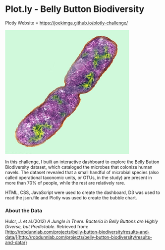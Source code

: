 # Plot.ly - Belly Button Biodiversity

Plotly Website = https://joekimga.github.io/plotly-challenge/

![Bacteria by filterforge.com](Images/bacteria.jpg)

In this challenge, I built an interactive dashboard to explore the Belly Button Biodiversity dataset, which cataloged the microbes that colonize human navels.
The dataset revealed that a small handful of microbial species (also called operational taxonomic units, or OTUs, in the study) are present in more than 70% of people, while the rest are relatively rare.

HTML, CSS, JavaScript were used to create the dashboard, D3 was used to read the json.file and Plotly was used to create the bubble chart. 

### About the Data

Hulcr, J. et al.(2012) _A Jungle in There: Bacteria in Belly Buttons are Highly Diverse, but Predictable_. Retrieved from: [http://robdunnlab.com/projects/belly-button-biodiversity/results-and-data/](http://robdunnlab.com/projects/belly-button-biodiversity/results-and-data/)

